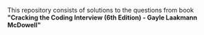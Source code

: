 This repository consists of solutions to the questions from book          
**"Cracking the Coding Interview (6th Edition) - Gayle Laakmann McDowell"**
